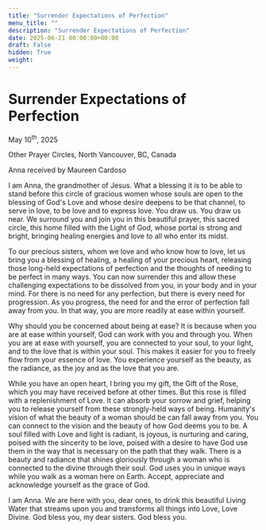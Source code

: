 ```yaml
---
title: "Surrender Expectations of Perfection"
menu_title: ""
description: "Surrender Expectations of Perfection"
date: 2025-06-21 00:00:00+00:00
draft: False
hidden: True
weight:
---
```

# Surrender Expectations of Perfection

May 10<sup>th</sup>, 2025

Other Prayer Circles, North Vancouver, BC, Canada

Anna received by Maureen Cardoso

I am Anna, the grandmother of Jesus. What a blessing it is to be able to stand before this circle of gracious women whose souls are open to the blessing of God's Love and whose desire deepens to be that channel, to serve in love, to be love and to express love. You draw us. You draw us near. We surround you and join you in this beautiful prayer, this sacred circle, this home filled with the Light of God, whose portal is strong and bright, bringing healing energies and love to all who enter its midst.

To our precious sisters, whom we love and who know how to love, let us bring you a blessing of healing, a healing of your precious heart, releasing those long-held expectations of perfection and the thoughts of needing to be perfect in many ways. You can now surrender this and allow these challenging expectations to be dissolved from you, in your body and in your mind. For there is no need for any perfection, but there is every need for progression. As you progress, the need for and the error of perfection fall away from you. In that way, you are more readily at ease within yourself.

Why should you be concerned about being at ease? It is because when you are at ease within yourself, God can work with you and through you. When you are at ease with yourself, you are connected to your soul, to your light, and to the love that is within your soul. This makes it easier for you to freely flow from your essence of love. You experience yourself as the beauty, as the radiance, as the joy and as the love that you are.

While you have an open heart, I bring you my gift, the Gift of the Rose, which you may have received before at other times. But this rose is filled with a replenishment of Love. It can absorb your sorrow and grief, helping you to release yourself from these strongly-held ways of being. Humanity's vision of what the beauty of a woman should be can fall away from you. You can connect to the vision and the beauty of how God deems you to be. A soul filled with Love and light is radiant, is joyous, is nurturing and caring, poised with the sincerity to be love, poised with a desire to have God use them in the way that is necessary on the path that they walk. There is a beauty and radiance that shines gloriously through a woman who is connected to the divine through their soul. God uses you in unique ways while you walk as a woman here on Earth. Accept, appreciate and acknowledge yourself as the grace of God.

I am Anna. We are here with you, dear ones, to drink this beautiful Living Water that streams upon you and transforms all things into Love, Love Divine. God bless you, my dear sisters. God bless you.
